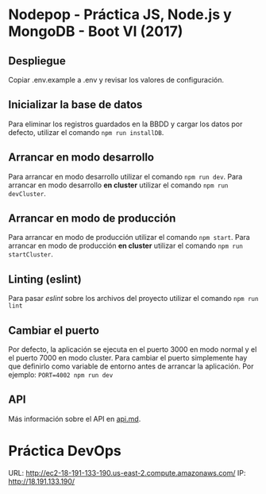 # Nodepop - Práctica JS, Node.js y MongoDB - Boot VI (2017)

## Despliegue
Copiar .env.example a .env y revisar los valores de configuración.

## Inicializar la base de datos
Para eliminar los registros guardados en la BBDD y cargar los datos por defecto, utilizar el comando `npm run installDB`.

## Arrancar en modo desarrollo
Para arrancar en modo desarrollo utilizar el comando `npm run dev`.
Para arrancar en modo desarrollo **en cluster** utilizar el comando `npm run devCluster`.

## Arrancar en modo de producción
Para arrancar en modo de producción utilizar el comando `npm start`.
Para arrancar en modo de producción **en cluster** utilizar el comando `npm run startCluster`.

## Linting (eslint)
Para pasar *eslint* sobre los archivos del proyecto utilizar el comando `npm run lint`

## Cambiar el puerto
Por defecto, la aplicación se ejecuta en el puerto 3000 en modo normal y el el puerto 7000 en modo cluster. Para cambiar el puerto simplemente hay que definirlo como variable de entorno antes de arrancar la aplicación. Por ejemplo: `PORT=4002 npm run dev`

## API
Más información sobre el API en [api.md](api.md).

# Práctica DevOps
URL: http://ec2-18-191-133-190.us-east-2.compute.amazonaws.com/
IP: http://18.191.133.190/
